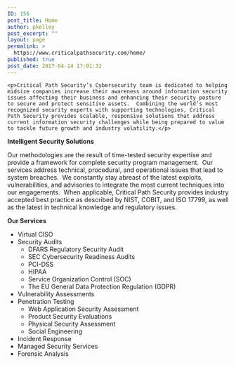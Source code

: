 ```yaml
---
ID: 156
post_title: Home
author: pkelley
post_excerpt: ""
layout: page
permalink: >
  https://www.criticalpathsecurity.com/home/
published: true
post_date: 2017-04-14 17:01:32
---
```

<!-- wp:fl-builder/layout -->
	<p>Critical Path Security’s Cybersecurity team is dedicated to helping midsize companies increase their awareness around information security issues affecting their business and enhancing their security posture to secure and protect sensitive assets.  Combining the world’s most recognized security experts with supporting technologies, Critical Path Security provides scalable, responsive solutions that address current information security challenges while being prepared to value to tackle future growth and industry volatility.</p>
<p><strong>Intelligent Security Solutions</strong></p>
<p>Our methodologies are the result of time-tested security expertise and provide a framework for complete security program management.  Our services address technical, procedural, and operational issues that lead to system breaches.  We constantly stay abreast of the latest exploits, vulnerabilities, and advisories to integrate the most current techniques into our engagements.  When applicable, Critical Path Security provides industry accepted best practice as described by NIST, COBIT, and ISO 17799, as well as the latest in technical knowledge and regulatory issues.</p>
<p><strong>Our Services</strong></p>
<ul>
<li>Virtual CISO</li>
<li>Security Audits
<ul>
<li>DFARS Regulatory Security Audit</li>
<li>SEC Cybersecurity Readiness Audits</li>
<li>PCI-DSS</li>
<li>HIPAA</li>
<li>Service Organization Control (SOC)</li>
<li>The EU General Data Protection Regulation (GDPR)</li>
</ul>
</li>
<li>Vulnerability Assessments</li>
<li>Penetration Testing
<ul>
<li>Web Application Security Assessment</li>
<li>Product Security Evaluations</li>
<li>Physical Security Assessment</li>
<li>Social Engineering</li>
</ul>
</li>
<li>Incident Response</li>
<li>Managed Security Services</li>
<li>Forensic Analysis</li>
</ul>
<!-- /wp:fl-builder/layout -->
